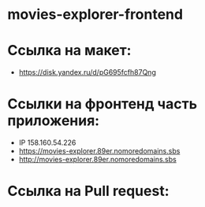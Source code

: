 # movies-explorer-frontend

# Ссылка на макет:
- https://disk.yandex.ru/d/pG695fcfh87Qng

# Ссылки на фронтенд часть приложения:
- IP 158.160.54.226
- https://movies-explorer.89er.nomoredomains.sbs
- http://movies-explorer.89er.nomoredomains.sbs

# Ссылка на Pull request:

